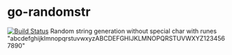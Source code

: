 # go-randomstr
[![Build Status](https://travis-ci.org/sampila/go-randomstr.svg?branch=master)](https://travis-ci.org/sampila/go-randomstr)
Random string generation without special char with runes "abcdefghijklmnopqrstuvwxyzABCDEFGHIJKLMNOPQRSTUVWXYZ1234567890"
